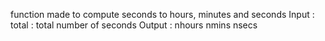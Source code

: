   function made to compute seconds to hours, minutes and seconds
  Input :
      total : total number of seconds
  Output :
      nhours
      nmins
      nsecs
